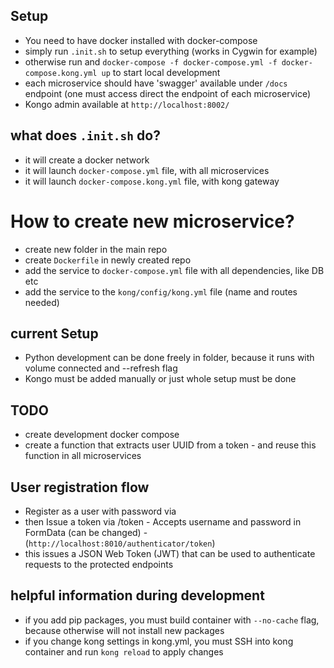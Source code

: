 ## Setup
- You need to have docker installed with docker-compose
- simply run `.init.sh` to setup everything (works in Cygwin for example)
- otherwise run and `docker-compose -f docker-compose.yml -f docker-compose.kong.yml up` to start local development
- each microservice should have 'swagger' available under `/docs` endpoint (one must access direct the endpoint of each microservice)
- Kongo admin available at `http://localhost:8002/`

## what does `.init.sh` do?
- it will create a docker network
- it will launch `docker-compose.yml` file, with all microservices
- it will launch `docker-compose.kong.yml` file, with kong gateway

# How to create new microservice?
- create new folder in the main repo
- create `Dockerfile` in newly created repo
- add the service to `docker-compose.yml` file with all dependencies, like DB etc
- add the service to the `kong/config/kong.yml` file (name and routes needed)

## current Setup
- Python development can be done freely in folder, because it runs with volume connected and --refresh flag
- Kongo must be added manually or just whole setup must be done


## TODO 
- create development docker compose
- create a function that extracts user UUID from a token - and reuse this function in all microservices


## User registration flow
- Register as a user with password via 
- then Issue a token via /token - Accepts username and password in FormData (can be changed) - (`http://localhost:8010/authenticator/token`)
- this issues a JSON Web Token (JWT) that can be used to authenticate requests to the protected endpoints


## helpful information during development
- if you add pip packages, you must build container with `--no-cache` flag, because otherwise will not install new packages
- if you change kong settings in kong.yml, you must SSH into kong container and run `kong reload` to apply changes
